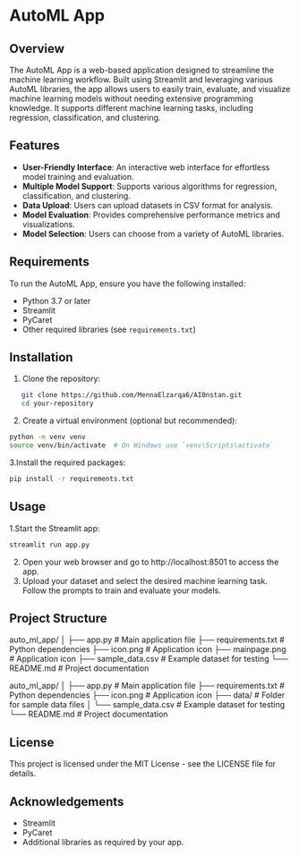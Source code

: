 # AutoML App

## Overview

The AutoML App is a web-based application designed to streamline the machine learning workflow. Built using Streamlit and leveraging various AutoML libraries, the app allows users to easily train, evaluate, and visualize machine learning models without needing extensive programming knowledge. It supports different machine learning tasks, including regression, classification, and clustering.

## Features

- **User-Friendly Interface**: An interactive web interface for effortless model training and evaluation.
- **Multiple Model Support**: Supports various algorithms for regression, classification, and clustering.
- **Data Upload**: Users can upload datasets in CSV format for analysis.
- **Model Evaluation**: Provides comprehensive performance metrics and visualizations.
- **Model Selection**: Users can choose from a variety of AutoML libraries.

## Requirements

To run the AutoML App, ensure you have the following installed:

- Python 3.7 or later
- Streamlit
- PyCaret
- Other required libraries (see `requirements.txt`)

## Installation

1. Clone the repository:
```bash
   git clone https://github.com/MennaElzarqa6/AI0nstan.git
   cd your-repository
```
2. Create a virtual environment (optional but recommended):
```bash
python -m venv venv
source venv/bin/activate  # On Windows use `venv\Scripts\activate`
```
3.Install the required packages:
```bash
pip install -r requirements.txt
```
## Usage
1.Start the Streamlit app:
```bash
streamlit run app.py
```
2. Open your web browser and go to http://localhost:8501 to access the app.
3. Upload your dataset and select the desired machine learning task. Follow the prompts to train and evaluate your models.

## Project Structure
auto_ml_app/
│
├── app.py                   # Main application file
├── requirements.txt         # Python dependencies
├── icon.png                 # Application icon
├── mainpage.png                 # Application icon
├── sample_data.csv      # Example dataset for testing
└── README.md                # Project documentation

auto_ml_app/
│
├── app.py                   # Main application file
├── requirements.txt         # Python dependencies
├── icon.png                 # Application icon
├── data/                    # Folder for sample data files
│   └── sample_data.csv      # Example dataset for testing
└── README.md                # Project documentation

## License
This project is licensed under the MIT License - see the LICENSE file for details.

## Acknowledgements
- Streamlit
- PyCaret
- Additional libraries as required by your app.


